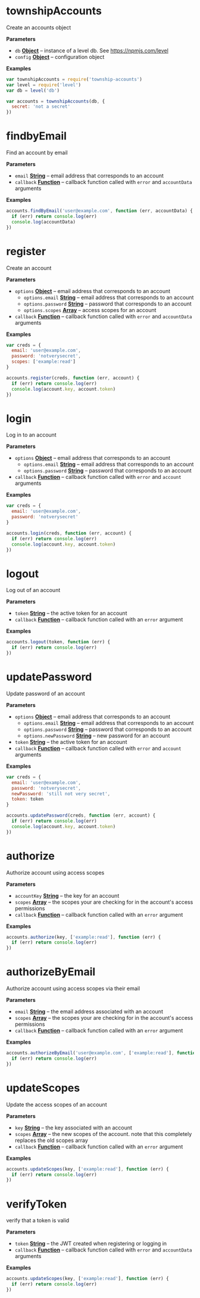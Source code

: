 <!-- Generated by documentation.js. Update this documentation by updating the source code. -->

# townshipAccounts

Create an accounts object

**Parameters**

-   `db` **[Object](https://developer.mozilla.org/en-US/docs/Web/JavaScript/Reference/Global_Objects/Object)** – instance of a level db. See <https://npmjs.com/level>
-   `config` **[Object](https://developer.mozilla.org/en-US/docs/Web/JavaScript/Reference/Global_Objects/Object)** – configuration object

**Examples**

```javascript
var townshipAccounts = require('township-accounts')
var level = require('level')
var db = level('db')

var accounts = townshipAccounts(db, {
  secret: 'not a secret'
})
```

# findbyEmail

Find an account by email

**Parameters**

-   `email` **[String](https://developer.mozilla.org/en-US/docs/Web/JavaScript/Reference/Global_Objects/String)** – email address that corresponds to an account
-   `callback` **[Function](https://developer.mozilla.org/en-US/docs/Web/JavaScript/Reference/Statements/function)** – callback function called with `error` and `accountData` arguments

**Examples**

```javascript
accounts.findByEmail('user@example.com', function (err, accountData) {
  if (err) return console.log(err)
  console.log(accountData)
})
```

# register

Create an account

**Parameters**

-   `options` **[Object](https://developer.mozilla.org/en-US/docs/Web/JavaScript/Reference/Global_Objects/Object)** – email address that corresponds to an account
    -   `options.email` **[String](https://developer.mozilla.org/en-US/docs/Web/JavaScript/Reference/Global_Objects/String)** – email address that corresponds to an account
    -   `options.password` **[String](https://developer.mozilla.org/en-US/docs/Web/JavaScript/Reference/Global_Objects/String)** – password that corresponds to an account
    -   `options.scopes` **[Array](https://developer.mozilla.org/en-US/docs/Web/JavaScript/Reference/Global_Objects/Array)** – access scopes for an account
-   `callback` **[Function](https://developer.mozilla.org/en-US/docs/Web/JavaScript/Reference/Statements/function)** – callback function called with `error` and `accountData` arguments

**Examples**

```javascript
var creds = {
  email: 'user@example.com',
  password: 'notverysecret',
  scopes: ['example:read']
}

accounts.register(creds, function (err, account) {
  if (err) return console.log(err)
  console.log(account.key, account.token)
})
```

# login

Log in to an account

**Parameters**

-   `options` **[Object](https://developer.mozilla.org/en-US/docs/Web/JavaScript/Reference/Global_Objects/Object)** – email address that corresponds to an account
    -   `options.email` **[String](https://developer.mozilla.org/en-US/docs/Web/JavaScript/Reference/Global_Objects/String)** – email address that corresponds to an account
    -   `options.password` **[String](https://developer.mozilla.org/en-US/docs/Web/JavaScript/Reference/Global_Objects/String)** – password that corresponds to an account
-   `callback` **[Function](https://developer.mozilla.org/en-US/docs/Web/JavaScript/Reference/Statements/function)** – callback function called with `error` and `account` arguments

**Examples**

```javascript
var creds = {
  email: 'user@example.com',
  password: 'notverysecret'
}

accounts.login(creds, function (err, account) {
  if (err) return console.log(err)
  console.log(account.key, account.token)
})
```

# logout

Log out of an account

**Parameters**

-   `token` **[String](https://developer.mozilla.org/en-US/docs/Web/JavaScript/Reference/Global_Objects/String)** – the active token for an account
-   `callback` **[Function](https://developer.mozilla.org/en-US/docs/Web/JavaScript/Reference/Statements/function)** – callback function called with an `error` argument

**Examples**

```javascript
accounts.logout(token, function (err) {
  if (err) return console.log(err)
})
```

# updatePassword

Update password of an account

**Parameters**

-   `options` **[Object](https://developer.mozilla.org/en-US/docs/Web/JavaScript/Reference/Global_Objects/Object)** – email address that corresponds to an account
    -   `options.email` **[String](https://developer.mozilla.org/en-US/docs/Web/JavaScript/Reference/Global_Objects/String)** – email address that corresponds to an account
    -   `options.password` **[String](https://developer.mozilla.org/en-US/docs/Web/JavaScript/Reference/Global_Objects/String)** – password that corresponds to an account
    -   `options.newPassword` **[String](https://developer.mozilla.org/en-US/docs/Web/JavaScript/Reference/Global_Objects/String)** – new password for an account
-   `token` **[String](https://developer.mozilla.org/en-US/docs/Web/JavaScript/Reference/Global_Objects/String)** – the active token for an account
-   `callback` **[Function](https://developer.mozilla.org/en-US/docs/Web/JavaScript/Reference/Statements/function)** – callback function called with `error` and `account` arguments

**Examples**

```javascript
var creds = {
  email: 'user@example.com',
  password: 'notverysecret',
  newPassword: 'still not very secret',
  token: token
}

accounts.updatePassword(creds, function (err, account) {
  if (err) return console.log(err)
  console.log(account.key, account.token)
})
```

# authorize

Authorize account using access scopes

**Parameters**

-   `accountKey` **[String](https://developer.mozilla.org/en-US/docs/Web/JavaScript/Reference/Global_Objects/String)** – the key for an account
-   `scopes` **[Array](https://developer.mozilla.org/en-US/docs/Web/JavaScript/Reference/Global_Objects/Array)** – the scopes your are checking for in the account's access permissions
-   `callback` **[Function](https://developer.mozilla.org/en-US/docs/Web/JavaScript/Reference/Statements/function)** – callback function called with an `error` argument

**Examples**

```javascript
accounts.authorize(key, ['example:read'], function (err) {
  if (err) return console.log(err)
})
```

# authorizeByEmail

Authorize account using access scopes via their email

**Parameters**

-   `email` **[String](https://developer.mozilla.org/en-US/docs/Web/JavaScript/Reference/Global_Objects/String)** – the email address associated with an account
-   `scopes` **[Array](https://developer.mozilla.org/en-US/docs/Web/JavaScript/Reference/Global_Objects/Array)** – the scopes your are checking for in the account's access permissions
-   `callback` **[Function](https://developer.mozilla.org/en-US/docs/Web/JavaScript/Reference/Statements/function)** – callback function called with an `error` argument

**Examples**

```javascript
accounts.authorizeByEmail('user@example.com', ['example:read'], function (err) {
  if (err) return console.log(err)
})
```

# updateScopes

Update the access scopes of an account

**Parameters**

-   `key` **[String](https://developer.mozilla.org/en-US/docs/Web/JavaScript/Reference/Global_Objects/String)** – the key associated with an account
-   `scopes` **[Array](https://developer.mozilla.org/en-US/docs/Web/JavaScript/Reference/Global_Objects/Array)** – the new scopes of the account. note that this completely replaces the old scopes array
-   `callback` **[Function](https://developer.mozilla.org/en-US/docs/Web/JavaScript/Reference/Statements/function)** – callback function called with an `error` argument

**Examples**

```javascript
accounts.updateScopes(key, ['example:read'], function (err) {
  if (err) return console.log(err)
})
```

# verifyToken

verify that a token is valid

**Parameters**

-   `token` **[String](https://developer.mozilla.org/en-US/docs/Web/JavaScript/Reference/Global_Objects/String)** – the JWT created when registering or logging in
-   `callback` **[Function](https://developer.mozilla.org/en-US/docs/Web/JavaScript/Reference/Statements/function)** – callback function called with `error` and `accountData` arguments

**Examples**

```javascript
accounts.updateScopes(key, ['example:read'], function (err) {
  if (err) return console.log(err)
})
```
